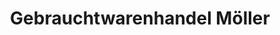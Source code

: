 ---
title: "Gebrauchtwarenhandel Möller"
url: /floh-seligenthal/gebrauchtwarenhandel-moeller/
shop: Gebrauchtwaren
---
